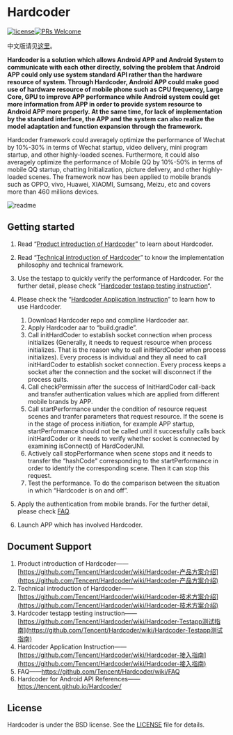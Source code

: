 # Hardcoder

[![license](http://img.shields.io/badge/license-BSD3-brightgreen.svg?style=flat)](https://github.com/Tencent/tinker/blob/master/LICENSE)[![PRs Welcome](https://img.shields.io/badge/PRs-welcome-brightgreen.svg)](https://github.com/Tencent/tinker/pulls)



中文版请见[这里](https://github.com/Tencent/Hardcoder/wiki/Home)。



**Hardcoder is a solution which allows Android APP and Android System to communicate with each other directly, solving the problem that Android APP could only use system standard API rather than the hardware resource of system. Through Hardcoder, Android APP could make good use of hardware resource of mobile phone such as CPU frequency, Large Core, GPU to improve APP performance while Android system could get more information from APP in order to provide system resource to Android APP more properly. At the same time, for lack of implementation by the standard interface, the APP and the system can also realize the model adaptation and function expansion through the framework.**



Hardcoder framework could averagely optimize the performance of Wechat by 10%-30% in terms of Wechat startup, video delivery, mini program startup, and other highly-loaded scenes. Furthermore, it could also averagely optimize the performance of Mobile QQ by 10%-50% in terms of mobile QQ startup, chatting Initialization, picture delivery, and other highly-loaded scenes. The framework now has been applied to mobile brands such as OPPO, vivo, Huawei, XIAOMI, Sumsang, Meizu, etc and covers more than 460 millions devices.  

![readme](https://github.com/Tencent/Hardcoder/wiki/images/readme.jpg)



## Getting started

1.  Read “[Product introduction of Hardcoder](https://github.com/Tencent/Hardcoder/wiki/Hardcoder-产品方案介绍)” to learn about Hardcoder.

2. Read “[Technical introduction of Hardcoder](https://github.com/Tencent/Hardcoder/wiki/Hardcoder-技术方案介绍)” to know the implementation philosophy and technical framework.

3. Use the testapp to quickly verify the performance of Hardcoder. For the further detail, please check ”[Hardcoder testapp testing instruction](https://github.com/Tencent/Hardcoder/wiki/Hardcoder-Testapp测试指南)“.

4. Please check the “[Hardcoder Application Instruction](https://github.com/Tencent/Hardcoder/wiki/Hardcoder-接入指南)” to learn how to use Hardcoder.

   1. Download Hardcoder repo and compline Hardcoder aar.
   2. Apply Hardcoder aar to “build.gradle”.
   3. Call initHardCoder to establish socket connection when process initializes (Generally, it needs to request resource when process initializes. That is the reason why to call initHardCoder when process initializes). Every process is individual and they all need to call initHardCoder to establish socket connection. Every process keeps a socket after the connection and the socket will disconnect if the process quits.
   4. Call checkPermissin after the success of InitHardCoder call-back and transfer authentication values which are applied from different mobile brands by APP.
   5. Call startPerformance under the condition of resource request scenes and tranfer parameters that request resource. If the scene is in the stage of process initiation, for example APP startup, startPerformance should not be called until it successfully calls back initHardCoder or it needs to verify whether socket is connected by examining isConnect() of HardCoderJNI.
   6. Actively call stopPerformance when scene stops and it needs to transfer the “hashCode" corresponding to the startPerformance in order to identify the corresponding scene. Then it can stop this request.
   7. Test the performance. To do the comparison between the situation in which “Hardcoder is on and  off”.

5. Apply the authentication from mobile brands. For the further detail, please check [FAQ](https://github.com/Tencent/Hardcoder/wiki/FAQ).

6. Launch APP which has involved Hardcoder.

   

## Document Support

1. Product introduction of Hardcoder——[https://github.com/Tencent/Hardcoder/wiki/Hardcoder-产品方案介绍](https://github.com/Tencent/Hardcoder/wiki/Hardcoder-产品方案介绍)
2. Technical introduction of Hardcoder——[https://github.com/Tencent/Hardcoder/wiki/Hardcoder-技术方案介绍](https://github.com/Tencent/Hardcoder/wiki/Hardcoder-技术方案介绍)
3. Hardcoder testapp testing instruction——[https://github.com/Tencent/Hardcoder/wiki/Hardcoder-Testapp测试指南](https://github.com/Tencent/Hardcoder/wiki/Hardcoder-Testapp测试指南)
4. Hardcoder Application Instruction——[https://github.com/Tencent/Hardcoder/wiki/Hardcoder-接入指南](https://github.com/Tencent/Hardcoder/wiki/Hardcoder-接入指南)
5. FAQ——https://github.com/Tencent/Hardcoder/wiki/FAQ
6. Hardcoder for Android API References——https://tencent.github.io/Hardcoder/




## License

Hardcoder is under the BSD license. See the [LICENSE](https://github.com/Tencent/Hardcoder/blob/master/LICENSE) file for details.



